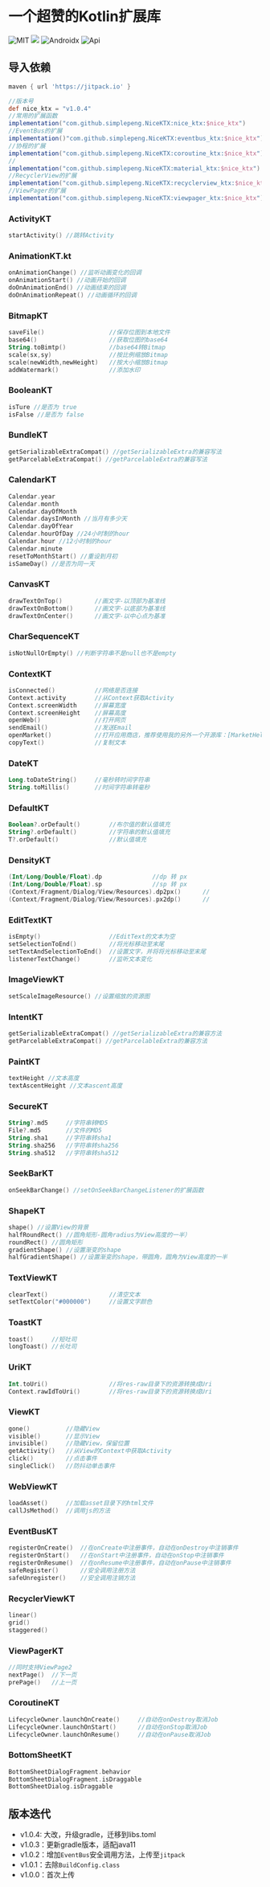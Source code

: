 # 一个超赞的Kotlin扩展库

![MIT](https://img.shields.io/badge/License-MIT-orange?style=flat-square) [![](https://jitpack.io/v/simplepeng/NiceKTX.svg)](https://jitpack.io/#simplepeng/NiceKTX)  ![Androidx](https://img.shields.io/badge/Androidx-Yes-blue?style=flat-square)  ![Api](https://img.shields.io/badge/Api-14+-blueviolet?style=flat-square) 

## 导入依赖

```groovy
maven { url 'https://jitpack.io' }
```

```groovy
//版本号
def nice_ktx = "v1.0.4"
//常用的扩展函数
implementation("com.github.simplepeng.NiceKTX:nice_ktx:$nice_ktx")
//EventBus的扩展
implementation()"com.github.simplepeng.NiceKTX:eventbus_ktx:$nice_ktx")
//协程的扩展
implementation("com.github.simplepeng.NiceKTX:coroutine_ktx:$nice_ktx")
//
implementation("com.github.simplepeng.NiceKTX:material_ktx:$nice_ktx")
//RecyclerView的扩展
implementation("com.github.simplepeng.NiceKTX:recyclerview_ktx:$nice_ktx")
//ViewPager的扩展
implementation("com.github.simplepeng.NiceKTX:viewpager_ktx:$nice_ktx")
```

### ActivityKT

```kotlin
startActivity() //跳转Activity
```

### AnimationKT.kt

```kotlin
onAnimationChange() //监听动画变化的回调
onAnimationStart() //动画开始的回调
doOnAnimationEnd() //动画结束的回调
doOnAnimationRepeat() //动画循环的回调
```

### BitmapKT

```kotlin
saveFile()                  //保存位图到本地文件
base64()                    //获取位图的base64
String.toBimtp()            //base64转Bitmap
scale(sx,sy)                //按比例缩放Bitmap
scale(newWidth,newHeight)   //按大小缩放Bitmap
addWatermark()              //添加水印
```

### BooleanKT

```kotlin
isTure //是否为 true
isFalse //是否为 false
```

### BundleKT

```kotlin
getSerializableExtraCompat() //getSerializableExtra的兼容写法
getParcelableExtraCompat() //getParcelableExtra的兼容写法
```

### CalendarKT

```kotlin
Calendar.year
Calendar.month
Calendar.dayOfMonth
Calendar.daysInMonth //当月有多少天
Calendar.dayOfYear
Calendar.hourOfDay //24小时制的hour
Calendar.hour //12小时制的hour
Calendar.minute
resetToMonthStart() //重设到月初
isSameDay() //是否为同一天
```

### CanvasKT

```kotlin
drawTextOnTop()         //画文字-以顶部为基准线
drawTextOnBottom()      //画文字-以底部为基准线
drawTextOnCenter()      //画文字-以中心点为基准
```

### CharSequenceKT

```kotlin
isNotNullOrEmpty() //判断字符串不是null也不是empty
```

### ContextKT

```kotlin
isConnected()           //网络是否连接
Context.activity        //从Context获取Activity
Context.screenWidth     //屏幕宽度
Context.screenHeight    //屏幕高度
openWeb()               //打开网页
sendEmail()             //发送Email
openMarket()            //打开应用商店，推荐使用我的另外一个开源库：[MarketHelper](https://github.com/simplepeng/MarketHelper)
copyText()              //复制文本
```

### DateKT

```kotlin
Long.toDateString()     //毫秒转时间字符串
String.toMillis()       //时间字符串转毫秒
```

### DefaultKT

```kotlin
Boolean?.orDefault()        //布尔值的默认值填充
String?.orDefault()         //字符串的默认值填充
T?.orDefault()              //默认值填充
```

### DensityKT

```kotlin
(Int/Long/Double/Float).dp              //dp 转 px
(Int/Long/Double/Float).sp              //sp 转 px 
(Context/Fragment/Dialog/View/Resources).dp2px()      //
(Context/Fragment/Dialog/View/Resources).px2dp()      //
```

### EditTextKT

```kotlin
isEmpty()                   //EditText的文本为空
setSelectionToEnd()         //将光标移动至末尾
setTextAndSelectionToEnd()  //设置文字，并将将光标移动至末尾
listenerTextChange()        //监听文本变化
```

### ImageViewKT

```kotlin
setScaleImageResource() //设置缩放的资源图
```

### IntentKT

```kotlin
getSerializableExtraCompat() //getSerializableExtra的兼容方法
getParcelableExtraCompat() //getParcelableExtra的兼容方法
```

### PaintKT

```kotlin
textHeight //文本高度
textAscentHeight //文本ascent高度
```

### SecureKT

```kotlin
String?.md5     //字符串转MD5
File?.md5       //文件的MD5
String.sha1     //字符串转sha1
String.sha256   //字符串转sha256
String.sha512   //字符串转sha512
```

### SeekBarKT

```kotlin
onSeekBarChange() //setOnSeekBarChangeListener的扩展函数
```

### ShapeKT

```kotlin
shape() //设置View的背景
halfRoundRect() //圆角矩形-圆角radius为View高度的一半）
roundRect() //圆角矩形
gradientShape() //设置渐变的shape
halfGradientShape() //设置渐变的shape，带圆角，圆角为View高度的一半
```

### TextViewKT

```kotlin
clearText()                 //清空文本
setTextColor("#000000")     //设置文字颜色
```

### ToastKT

```kotlin
toast()     //短吐司
longToast() //长吐司
```

### UriKT

```kotlin
Int.toUri()                 //将res-raw目录下的资源转换成Uri
Context.rawIdToUri()        //将res-raw目录下的资源转换成Uri
```

### ViewKT

```kotlin
gone()          //隐藏View
visible()       //显示View
invisible()     //隐藏View，保留位置
getActivity()   //从View的Context中获取Activity
click()         //点击事件
singleClick()   //防抖动单击事件
```

### WebViewKT

```kotlin
loadAsset()     //加载asset目录下的html文件
callJsMethod()  //调用js的方法
```

### EventBusKT

```kotlin
registerOnCreate()  //在onCreate中注册事件，自动在onDestroy中注销事件
registerOnStart()   //在onStart中注册事件，自动在onStop中注销事件
registerOnResume()  //在onResume中注册事件，自动在onPause中注销事件
safeRegister()      //安全调用注册方法
safeUnregister()    //安全调用注销方法
```

### RecyclerViewKT

```kotlin
linear()
grid()
staggered()
```

 ### ViewPagerKT

```kotlin
//同时支持ViewPage2
nextPage()  //下一页
prePage()   //上一页
```

### CoroutineKT

```kotlin
LifecycleOwner.launchOnCreate() 	//自动在onDestroy取消Job
LifecycleOwner.launchOnStart()  	//自动在onStop取消Job
LifecycleOwner.launchOnResume() 	//自动在onPause取消Job
```

### BottomSheetKT

```kotlin
BottomSheetDialogFragment.behavior
BottomSheetDialogFragment.isDraggable
BottomSheetDialog.isDraggable
```



## 版本迭代

* v1.0.4: 大改，升级gradle，迁移到libs.toml
* v1.0.3：更新gradle版本，适配java11
* v1.0.2：增加`EventBus`安全调用方法，上传至`jitpack`
* v1.0.1：去除`BuildConfig.class`
* v1.0.0：首次上传

